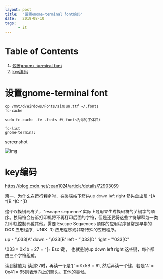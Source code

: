 ```yaml
---
layout: post
title:  "设置gnome-terminal font编码"
date:   2019-08-10
tags:
      - it
---
```



# Table of Contents

1.  [设置gnome-terminal font](#org34b3ed9)
2.  [key编码](#orge50e833)


<a id="org34b3ed9"></a>

# 设置gnome-terminal font

    cp /mnt/d/Windows/Fonts/simsun.ttf ~/.fonts
    fc-cache
    
    sudo fc-cache -fv .fonts #(.fonts为你的字体目)
    
    fc-list
    gnome-terminal

screenshot

![img](https://imglf3.lf127.net/img/TE0ySjlkTnYxRnRCM05JTVlma1djV0ZSaEVSaEhvdk11b0pUeEp4cmZ5L2ZVRnoyUlRxOEJnPT0.png?=imageView&thumbnail=500x0&quality=96&stripmeta=0&type=jpg%7Cwatermark&type=2)


<a id="orge50e833"></a>

# key编码

<https://blog.csdn.net/cean1024/article/details/72903069>

第一，为什么在运行程序时，在终端按下箭头up down left right 箭头会出现
^[A ^[B ^[C ^[D

这个跟换键码有关，"escape sequence"实际上是用来生成换码符的关键字的顺序。换码符会告诉打印机将不再打印后面的字符，但是还要将这些字符解释为一类打印机控制码或其他。需要 Escape Sequences 顺序的应用程序通常是早期的 DOS 应用程序、UNIX (R) 应用程序或非常特殊的应用程序。

up - "\\033[A" down - "\\033[B" left - "\\033[D" right - "\\033[C"

\\033 = 0x1b = 27 = ^[= Esc 键 ， 也就是说up down left right 这些键，每个都由三个字符组成。

读到键值为 读到27时，再读一个是'[' = 0x5B = 91, 然后再读一个键，若是'A' = 0x41 = 65则表示向上的箭头。其他的类似。

